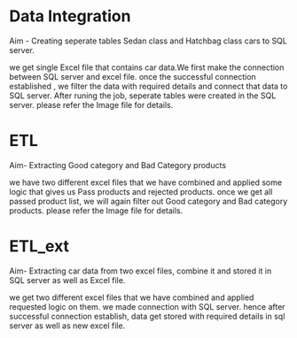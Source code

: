 # Data Integration

Aim - Creating seperate tables Sedan class and Hatchbag class cars to SQL server.

we get single Excel file that contains car data.We first make the connection between SQL server and excel file.
once the successful connection established , we filter the data with required details and connect that data to SQL server.
After runing the job, seperate tables were created in the SQL server.
please refer the Image file for details.


# ETL

Aim- Extracting Good category and Bad Category products

we have two different excel files that we have combined and applied some logic that gives us Pass products and rejected products.
once we get all passed product list, we will again filter out Good category and Bad category products.
please refer the Image file for details.

# ETL_ext

Aim- Extracting car data from two excel files, combine it and stored it in SQL server as well as Excel file.

we get two different excel files that we have combined and applied requested logic on them.
we made connection with SQL server. hence after successful connection establish, data get stored with required details in sql server as well as new excel file.
